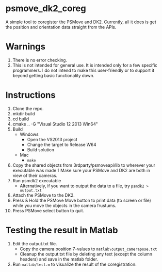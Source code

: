 # psmove_dk2_coreg
A simple tool to coregister the PSMove and DK2. Currently, all it does is get the position and orientation data straight from the APIs.

# Warnings

1. There is no error checking.
1. This is not intended for general use. It is intended only for a few specific programmers. I do not intend to make this user-friendly or to support it beyond getting basic functionality down.

# Instructions

1. Clone the repo.
1. mkdir build
1. cd build
1. cmake .. -G "Visual Studio 12 2013 Win64"
1. Build
    * Windows
        * Open the VS2013 project
        * Change the target to Release W64
        * Build solution
    * Mac
        * `make`
1. Copy the shared objects from 3rdparty/psmoveapi/lib to wherever your executable was made
1 Make sure your PSMove and DK2 are both in view of their cameras.
1. Run psmdk2 executable
    * Alternatively, if you want to output the data to a file, try `psmdk2 > output.txt`
1. Attach the PSMove to the DK2.
1. Press & Hold the PSMove Move button to print data (to screen or file) while you move the objects in the camera frustums.
1. Press PSMove select button to quit.

# Testing the result in Matlab

1. Edit the output.txt file.
    * Copy the camera position 7-values to `matlab\output_camerapose.txt`
    * Cleanup the output.txt file by deleting any text (except the column headers) and save in the matlab folder.
2. Run `matlab/test.m` to visualize the result of the coregistration.